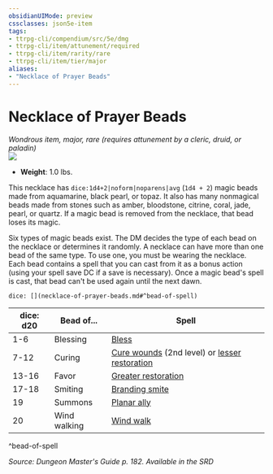 ```yaml
---
obsidianUIMode: preview
cssclasses: json5e-item
tags:
- ttrpg-cli/compendium/src/5e/dmg
- ttrpg-cli/item/attunement/required
- ttrpg-cli/item/rarity/rare
- ttrpg-cli/item/tier/major
aliases: 
- "Necklace of Prayer Beads"
---
```

# Necklace of Prayer Beads
*Wondrous item, major, rare (requires attunement by a cleric, druid, or paladin)*  
![](3-Mechanics/CLI/items/img/necklace-of-prayer-beads.webp#right)

- **Weight**: 1.0 lbs.

This necklace has `dice:1d4+2|noform|noparens|avg` (`1d4 + 2`) magic beads made from aquamarine, black pearl, or topaz. It also has many nonmagical beads made from stones such as amber, bloodstone, citrine, coral, jade, pearl, or quartz. If a magic bead is removed from the necklace, that bead loses its magic.

Six types of magic beads exist. The DM decides the type of each bead on the necklace or determines it randomly. A necklace can have more than one bead of the same type. To use one, you must be wearing the necklace. Each bead contains a spell that you can cast from it as a bonus action (using your spell save DC if a save is necessary). Once a magic bead's spell is cast, that bead can't be used again until the next dawn.

`dice: [](necklace-of-prayer-beads.md#^bead-of-spell)`

| dice: d20 | Bead of... | Spell |
|-----------|------------|-------|
| 1-6 | Blessing | [Bless](3-Mechanics/CLI/spells/bless.md) |
| 7-12 | Curing | [Cure wounds](3-Mechanics/CLI/spells/cure-wounds.md) (2nd level) or [lesser restoration](3-Mechanics/CLI/spells/lesser-restoration.md) |
| 13-16 | Favor | [Greater restoration](3-Mechanics/CLI/spells/greater-restoration.md) |
| 17-18 | Smiting | [Branding smite](3-Mechanics/CLI/spells/branding-smite.md) |
| 19 | Summons | [Planar ally](3-Mechanics/CLI/spells/planar-ally.md) |
| 20 | Wind walking | [Wind walk](3-Mechanics/CLI/spells/wind-walk.md) |
^bead-of-spell

*Source: Dungeon Master's Guide p. 182. Available in the <span title='Systems Reference Document (5.1)'>SRD</span>*